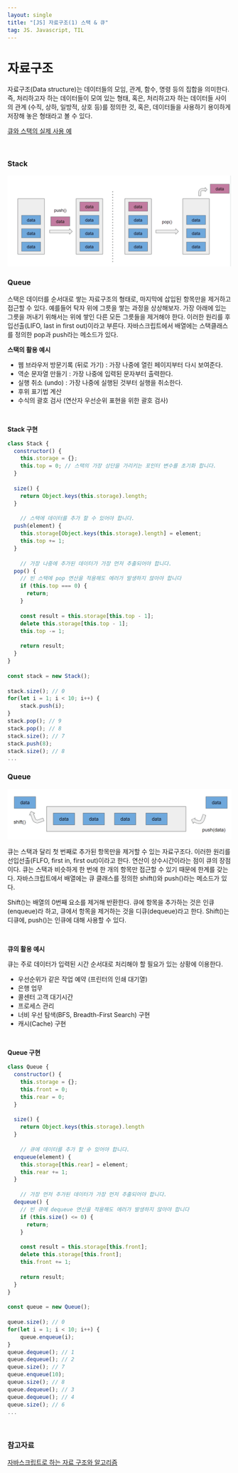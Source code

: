 ```yaml
---
layout: single
title: "[JS] 자료구조(1) 스택 & 큐"
tag: JS. Javascript, TIL
---
```


# 자료구조

자료구조(Data structure)는 데이터들의 모임, 관계, 함수, 명령 등의 집합을 의미한다. 즉, 처리하고자 하는 데이터들이 모여 있는 형태, 혹은, 처리하고자 하는 데이터들 사이의 관계 (수직, 상하, 일방적, 상호 등)를 정의한 것, 혹은, 데이터들을 사용하기 용이하게 저장해 놓은 형태라고 볼 수 있다.

[큐와 스택의 실제 사용 예](https://hashcode.co.kr/questions/1830/%EC%9E%90%EB%A3%8C%EA%B5%AC%EC%A1%B0%ED%81%90-%EC%99%80-%EC%8A%A4%ED%83%9D%EC%9D%98-%EC%8B%A4%EC%A0%9C-%EC%82%AC%EC%9A%A9%EC%98%88%EB%A5%BC-%EC%95%8C%EA%B3%A0%EC%8B%B6%EC%8A%B5%EB%8B%88%EB%8B%A4)

<br>

### Stack

<img src="../assets/images/stack.png" alt="stack" style="zoom:50%;" />

### Queue

스택은 데이터를 순서대로 쌓는 자료구조의 형태로, 마지막에 삽입된 항목만을 제거하고 접근할 수 있다. 예를들어 탁자 위에 그릇을 쌓는 과정을 상상해보자. 가장 아래에 있는 그릇을 꺼내기 위해서는 위에 쌓인 다른 모든 그릇들을 제거해야 한다. 이러한 원리를 후입선출(LIFO, last in first out)이라고 부른다. 자바스크립트에서 배열에는 스택클래스를 정의한 pop과 push라는 메소드가 있다. 



 **스택의 활용 예시**

- 웹 브라우저 방문기록 (뒤로 가기) : 가장 나중에 열린 페이지부터 다시 보여준다.
- 역순 문자열 만들기 : 가장 나중에 입력된 문자부터 출력한다.
- 실행 취소 (undo) : 가장 나중에 실행된 것부터 실행을 취소한다.
- 후위 표기법 계산
- 수식의 괄호 검사 (연산자 우선순위 표현을 위한 괄호 검사)

<br>

**Stack 구현**

```js
class Stack {
  constructor() {
    this.storage = {};
    this.top = 0; // 스택의 가장 상단을 가리키는 포인터 변수를 초기화 합니다.
  }

  size() {
    return Object.keys(this.storage).length;
  }

	// 스택에 데이터를 추가 할 수 있어야 합니다.
  push(element) {
    this.storage[Object.keys(this.storage).length] = element;
    this.top += 1;
  }
	
	// 가장 나중에 추가된 데이터가 가장 먼저 추출되어야 합니다.
  pop() {
    // 빈 스택에 pop 연산을 적용해도 에러가 발생하지 않아야 합니다
    if (this.top === 0) {
      return;
    }

    const result = this.storage[this.top - 1];
    delete this.storage[this.top - 1];
    this.top -= 1;
    
    return result;
  }
}

const stack = new Stack();

stack.size(); // 0
for(let i = 1; i < 10; i++) {
  	stack.push(i);
}
stack.pop(); // 9
stack.pop(); // 8
stack.size(); // 7
stack.push(8);
stack.size(); // 8
...
```



### Queue

<img src="../assets/images/queue.png" alt="queue" style="zoom:50%;" />

큐는 스택과 달리 첫 번째로 추가된 항목만을 제거할 수 있는 자료구조다. 이러한 원리를 선입선출(FLFO, first in, first out)이라고 한다. 연산이 상수시간이라는 점이 큐의 장점이다. 큐는 스택과 비슷하게 한 번에 한 개의 항목만 접근할 수 있기 때문에 한계를 갖는다. 자바스크립트에서 배열에는 큐 클래스를 정의한 shift()와 push()라는 메소드가 있다.

Shift()는 배열의 0번째 요소를 제거해 반환한다. 큐에 항목을 추가하는 것은 인큐(enqueue)라 하고, 큐에서 항목을 제거하는 것을 디큐(dequeue)라고 한다. Shift()는 디큐에, push()는 인큐에 대해 사용할 수 있다.

<br>

 **큐의 활용 예시** 

큐는 주로 데이터가 입력된 시간 순서대로 처리해야 할 필요가 있는 상황에 이용한다.

- 우선순위가 같은 작업 예약 (프린터의 인쇄 대기열)
- 은행 업무
- 콜센터 고객 대기시간
- 프로세스 관리
- 너비 우선 탐색(BFS, Breadth-First Search) 구현
- 캐시(Cache) 구현

<br>

**Queue 구현**

```js
class Queue {
  constructor() {
    this.storage = {};
    this.front = 0;
    this.rear = 0;
  }

  size() {
    return Object.keys(this.storage).length
  }
	
	// 큐에 데이터를 추가 할 수 있어야 합니다.
  enqueue(element) {
    this.storage[this.rear] = element;
    this.rear += 1;
  }
	
	// 가장 먼저 추가된 데이터가 가장 먼저 추출되어야 합니다.
  dequeue() {
    // 빈 큐에 dequeue 연산을 적용해도 에러가 발생하지 않아야 합니다
    if (this.size() <= 0) {
      return;
    }

    const result = this.storage[this.front];
    delete this.storage[this.front];
    this.front += 1;

    return result;
  }
}

const queue = new Queue();

queue.size(); // 0
for(let i = 1; i < 10; i++) {
  	queue.enqueue(i);
}
queue.dequeue(); // 1
queue.dequeue(); // 2
queue.size(); // 7
queue.enqueue(10);
queue.size(); // 8
queue.dequeue(); // 3
queue.dequeue(); // 4
queue.size(); // 6
...
```
<br>

### 참고자료
[자바스크립트로 하는 자료 구조와 알고리즘](https://www.aladin.co.kr/shop/wproduct.aspx?ItemId=204103185)